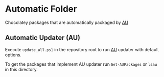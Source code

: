 # Automatic Folder

Chocolatey packages that are automatically packaged by [AU](https://chocolatey.org/packages/au)

## Automatic Updater (AU)

Execute `update_all.ps1` in the repository root to run [AU](https://chocolatey.org/packages/au) updater with default options.

To get the packages that implement AU updater run `Get-AUPackages` or `lsau` in this directory.
